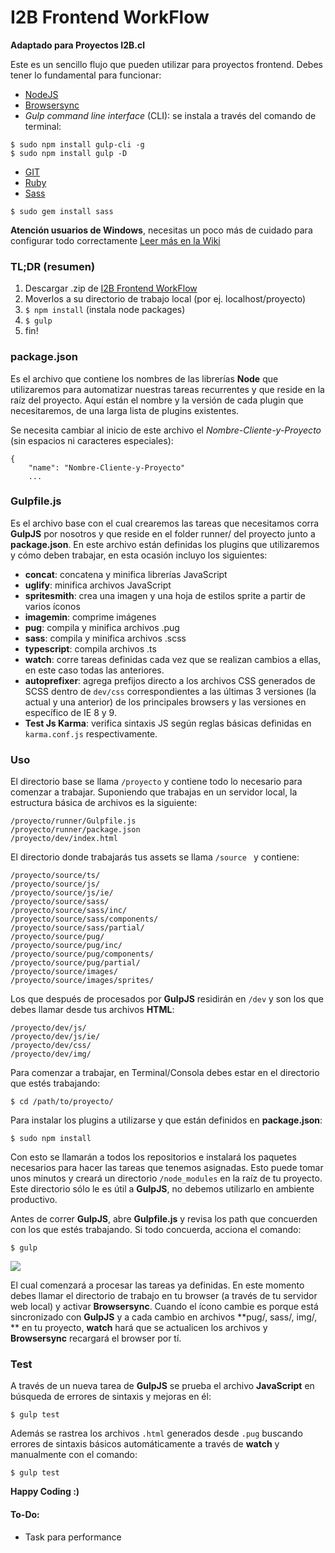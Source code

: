 I2B Frontend WorkFlow
===

**Adaptado para Proyectos I2B.cl**

Este es un sencillo flujo que pueden utilizar para proyectos frontend. Debes tener lo fundamental para funcionar:

- [NodeJS](http://nodejs.org/download/)
- [Browsersync](https://browsersync.io/docs/gulp)
- *Gulp command line interface* (CLI): se instala a través del comando de terminal:
```
$ sudo npm install gulp-cli -g
$ sudo npm install gulp -D
```
- [GIT](http://git-scm.com/book/en/v2/Getting-Started-Installing-Git)
- [Ruby](https://www.ruby-lang.org/en/documentation/installation/)
- [Sass](http://sass-lang.com/install)
```
$ sudo gem install sass
```

**Atención usuarios de Windows**, necesitas un poco más de cuidado para configurar todo correctamente [Leer más en la Wiki](https://github.com/I2BTech/i2b-frontend-workflow/wiki/Problemas-en-Windows)

### TL;DR (resumen) ###

1. Descargar .zip de [I2B Frontend WorkFlow](https://git.i2btech.com/i2b/front-components/repository/archive.zip?ref=master)
2. Moverlos a su directorio de trabajo local (por ej. localhost/proyecto)
3. `$ npm install` (instala node packages)
4. `$ gulp`
5. fin!

### package.json ###

Es el archivo que contiene los nombres de las librerías **Node** que utilizaremos para automatizar nuestras tareas recurrentes y que reside en la raíz del proyecto. Aquí están el nombre y la versión de cada plugin que necesitaremos, de una larga lista de plugins existentes.

Se necesita cambiar al inicio de este archivo el *Nombre-Cliente-y-Proyecto* (sin espacios ni caracteres especiales):

	{
		"name": "Nombre-Cliente-y-Proyecto"
		...

### Gulpfile.js ###

Es el archivo base con el cual crearemos las tareas que necesitamos corra **GulpJS** por nosotros y que reside en el folder runner/ del proyecto junto a **package.json**. En este archivo están definidas los plugins que utilizaremos y cómo deben trabajar, en esta ocasión incluyo los siguientes:

- **concat**: concatena y minifica librerías JavaScript
- **uglify**: minifica archivos JavaScript
- **spritesmith**: crea una imagen y una hoja de estilos sprite a partir de varios íconos
- **imagemin**: comprime imágenes
- **pug**: compila y minifica archivos .pug
- **sass**: compila y minifica archivos .scss
- **typescript**: compila archivos .ts
- **watch**: corre tareas definidas cada vez que se realizan cambios a ellas, en este caso todas las anteriores.
- **autoprefixer**: agrega prefijos directo a los archivos CSS generados de SCSS dentro de `dev/css` correspondientes a las últimas 3 versiones (la actual y una anterior) de los principales browsers y las versiones en específico de IE 8 y 9.
- **Test Js Karma**: verifica sintaxis JS según reglas básicas definidas en `karma.conf.js` respectivamente.

### Uso ###

El directorio base se llama `/proyecto` y contiene todo lo necesario para comenzar a trabajar. Suponiendo que trabajas en un servidor local, la estructura básica de archivos es la siguiente:

	/proyecto/runner/Gulpfile.js
	/proyecto/runner/package.json
	/proyecto/dev/index.html


El directorio donde trabajarás tus assets se llama `/source ` y contiene:

	/proyecto/source/ts/
	/proyecto/source/js/
	/proyecto/source/js/ie/
	/proyecto/source/sass/
	/proyecto/source/sass/inc/
	/proyecto/source/sass/components/
	/proyecto/source/sass/partial/
	/proyecto/source/pug/
	/proyecto/source/pug/inc/
	/proyecto/source/pug/components/
	/proyecto/source/pug/partial/
	/proyecto/source/images/
	/proyecto/source/images/sprites/


Los que después de procesados por **GulpJS** residirán en `/dev` y son los que debes llamar desde tus archivos **HTML**:

	/proyecto/dev/js/
	/proyecto/dev/js/ie/
	/proyecto/dev/css/
	/proyecto/dev/img/

Para comenzar a trabajar, en Terminal/Consola debes estar en el directorio que estés trabajando:

	$ cd /path/to/proyecto/

Para instalar los plugins a utilizarse y que están definidos en **package.json**:

	$ sudo npm install

Con esto se llamarán a todos los repositorios e instalará los paquetes necesarios para hacer las tareas que tenemos asignadas. Esto puede tomar unos minutos y creará un directorio `/node_modules` en la raíz de tu proyecto. Este directorio sólo le es útil a **GulpJS**, no debemos utilizarlo en ambiente productivo.

Antes de correr **GulpJS**, abre **Gulpfile.js** y revisa los path que concuerden con los que estés trabajando. Si todo concuerda, acciona el comando:

	$ gulp

![](http://www.csslab.cl/wp-content/uploads/2014/04/2watch.png)

El cual comenzará a procesar las tareas ya definidas. En este momento debes llamar el directorio de trabajo en tu browser (a través de tu servidor web local) y activar **Browsersync**. Cuando el ícono cambie es porque está sincronizado con **GulpJS** y a cada cambio en archivos **pug/, sass/, img/, ** en tu proyecto, **watch** hará que se actualicen los archivos y **Browsersync** recargará el browser por tí.

### Test ###

A través de un nueva tarea de **GulpJS** se prueba el archivo **JavaScript** en búsqueda de errores de sintaxis y mejoras en él:

	$ gulp test

Además se rastrea los archivos `.html` generados desde `.pug` buscando errores de sintaxis básicos automáticamente a través de **watch** y manualmente con el comando:

	$ gulp test


**Happy Coding :)**


#### To-Do: ####

- Task para performance

